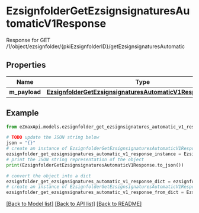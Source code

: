 # EzsignfolderGetEzsignsignaturesAutomaticV1Response

Response for GET /1/object/ezsignfolder/{pkiEzsignfolderID}/getEzsignsignaturesAutomatic

## Properties

Name | Type | Description | Notes
------------ | ------------- | ------------- | -------------
**m_payload** | [**EzsignfolderGetEzsignsignaturesAutomaticV1ResponseMPayload**](EzsignfolderGetEzsignsignaturesAutomaticV1ResponseMPayload.md) |  | 

## Example

```python
from eZmaxApi.models.ezsignfolder_get_ezsignsignatures_automatic_v1_response import EzsignfolderGetEzsignsignaturesAutomaticV1Response

# TODO update the JSON string below
json = "{}"
# create an instance of EzsignfolderGetEzsignsignaturesAutomaticV1Response from a JSON string
ezsignfolder_get_ezsignsignatures_automatic_v1_response_instance = EzsignfolderGetEzsignsignaturesAutomaticV1Response.from_json(json)
# print the JSON string representation of the object
print(EzsignfolderGetEzsignsignaturesAutomaticV1Response.to_json())

# convert the object into a dict
ezsignfolder_get_ezsignsignatures_automatic_v1_response_dict = ezsignfolder_get_ezsignsignatures_automatic_v1_response_instance.to_dict()
# create an instance of EzsignfolderGetEzsignsignaturesAutomaticV1Response from a dict
ezsignfolder_get_ezsignsignatures_automatic_v1_response_from_dict = EzsignfolderGetEzsignsignaturesAutomaticV1Response.from_dict(ezsignfolder_get_ezsignsignatures_automatic_v1_response_dict)
```
[[Back to Model list]](../README.md#documentation-for-models) [[Back to API list]](../README.md#documentation-for-api-endpoints) [[Back to README]](../README.md)


